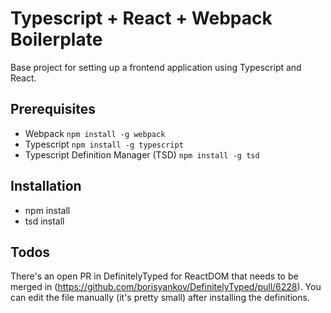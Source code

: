 Typescript + React + Webpack Boilerplate
=======================================

Base project for setting up a frontend application using Typescript and React.

Prerequisites
----------------------------------

* Webpack `npm install -g webpack`
* Typescript `npm install -g typescript`
* Typescript Definition Manager (TSD) `npm install -g tsd`

Installation
--------------------------------------
* npm install
* tsd install

Todos
-------------------------------------

There's an open PR in DefinitelyTyped for ReactDOM that needs to be merged in (https://github.com/borisyankov/DefinitelyTyped/pull/6228). You can edit the file manually (it's pretty small) after installing the definitions.
